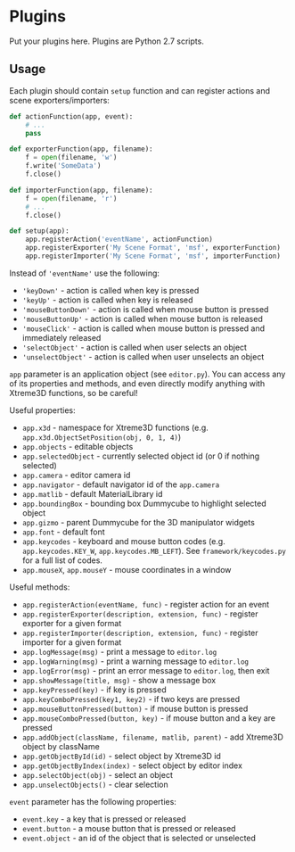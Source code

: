 # Plugins
Put your plugins here. Plugins are Python 2.7 scripts.

## Usage
Each plugin should contain `setup` function and can register actions and scene exporters/importers:

```python
def actionFunction(app, event):
    # ...
    pass

def exporterFunction(app, filename):
    f = open(filename, 'w')
    f.write('SomeData')
    f.close()

def importerFunction(app, filename):
    f = open(filename, 'r')
    # ...
    f.close()

def setup(app):
    app.registerAction('eventName', actionFunction)
    app.registerExporter('My Scene Format', 'msf', exporterFunction)
    app.registerImporter('My Scene Format', 'msf', importerFunction)
```

Instead of `'eventName'` use the following:
- `'keyDown'` - action is called when key is pressed
- `'keyUp'` - action is called when key is released
- `'mouseButtonDown'` - action is called when mouse button is pressed
- `'mouseButtonUp'` - action is called when mouse button is released
- `'mouseClick'` - action is called when mouse button is pressed and immediately released
- `'selectObject'` - action is called when user selects an object
- `'unselectObject'` - action is called when user unselects an object

`app` parameter is an application object (see `editor.py`). You can access any of its properties and methods, and even directly modify anything with Xtreme3D functions, so be careful!

Useful properties:
- `app.x3d` - namespace for Xtreme3D functions (e.g. `app.x3d.ObjectSetPosition(obj, 0, 1, 4)`)
- `app.objects` - editable objects
- `app.selectedObject` - currently selected object id (or 0 if nothing selected)
- `app.camera` - editor camera id
- `app.navigator` - default navigator id of the `app.camera`
- `app.matlib` - default MaterialLibrary id
- `app.boundingBox` - bounding box Dummycube to highlight selected object
- `app.gizmo` - parent Dummycube for the 3D manipulator widgets
- `app.font` - default font
- `app.keycodes` - keyboard and mouse button codes (e.g. `app.keycodes.KEY_W`, `app.keycodes.MB_LEFT`). See `framework/keycodes.py` for a full list of codes.
- `app.mouseX`, `app.mouseY` - mouse coordinates in a window

Useful methods:
- `app.registerAction(eventName, func)` - register action for an event
- `app.registerExporter(description, extension, func)` - register exporter for a given format
- `app.registerImporter(description, extension, func)` - register importer for a given format
- `app.logMessage(msg)` - print a message to `editor.log`
- `app.logWarning(msg)` - print a warning message to `editor.log`
- `app.logError(msg)` - print an error message to `editor.log`, then exit
- `app.showMessage(title, msg)` - show a message box
- `app.keyPressed(key)` - if key is pressed
- `app.keyComboPressed(key1, key2)` - if two keys are pressed
- `app.mouseButtonPressed(button)` - if mouse button is pressed
- `app.mouseComboPressed(button, key)` - if mouse button and a key are pressed
- `app.addObject(className, filename, matlib, parent)` - add Xtreme3D object by className
- `app.getObjectById(id)` - select object by Xtreme3D id
- `app.getObjectByIndex(index)` - select object by editor index
- `app.selectObject(obj)` - select an object
- `app.unselectObjects()` - clear selection

`event` parameter has the following properties:
- `event.key` - a key that is pressed or released
- `event.button` - a mouse button that is pressed or released
- `event.object` - an id of the object that is selected or unselected
